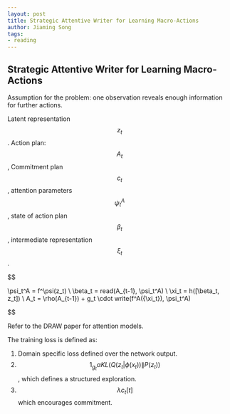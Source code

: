 ```yaml
---
layout: post
title: Strategic Attentive Writer for Learning Macro-Actions
author: Jiaming Song
tags:
- reading
---
```


## Strategic Attentive Writer for Learning Macro-Actions

Assumption for the problem: one observation reveals enough information for further actions.

Latent representation $$z_t$$. Action plan: $$A_t$$, Commitment plan $$c_t$$, attention parameters $$\psi_t^A$$, state of action plan $$\beta_t$$, intermediate representation $$\xi_t$$.

$$

\psi_t^A = f^\psi(z_t) \\
\beta_t = read(A_{t-1}, \psi_t^A) \\
\xi_t = h([\beta_t, z_t]) \\
A_t = \rho(A_{t-1}) + g_t \cdot write(f^A({\xi_t}), \psi_t^A)

$$

Refer to the DRAW paper for attention models.

The training loss is defined as:

1. Domain specific loss defined over the network output.
2. $$1_{g_t} \alpha KL(Q(z_t \lvert  \phi(x_t)) \lVert P(z_t))$$, which defines a structured exploration.
3. $$\lambda c_t[t]$$ which encourages commitment.
